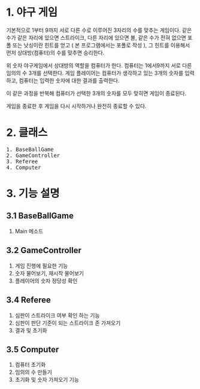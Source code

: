 

# 1. 야구 게임

 기본적으로 1부터 9까지 서로 다른 수로 이루어진 3자리의 수를 맞추는 게임이다.
 같은 수가 같은 자리에 있으면 스트라이크, 다른 자리에 있으면 볼, 같은 수가 전혀 없으면 포폴 또는 낫싱이란 힌트를 얻고 ( 본 프로그램에서는 포폴로 작성 ), 그 힌트를 이용해서 먼저
 상대방(컴퓨터)의 수를 맞추면 승리한다.

 위 숫자 야구게임에서 상대방의 역할을 컴퓨터가 한다. 컴퓨터는 1에서9까지 서로 다른 임의의 수 3개를 선택한다.
 게임 플레이어는 컴퓨터가 생각하고 있는 3개의 숫자를 입력하고, 컴퓨터는 입력한 숫자에 대한 결과를 출력한다.

 이 같은 과정을 반복해 컴퓨터가 선택한 3개의 숫자를 모두 맞히면 게임이 종료된다.

 게임을 종료한 후 게임을 다시 시작하거나 완전히 종료할 수 있다.

# 2. 클래스
<pre>
1. BaseBallGame
2. GameController
3. Referee
4. Computer
</pre>
# 3. 기능 설명
## 3.1 BaseBallGame

1. Main 메소드

## 3.2 GameController

1. 게임 진행에 필요한 기능
2. 숫자 물어보기, 재시작 물어보기
3. 플레이어의 숫자 정당성 확인

## 3.4 Referee

1. 심판이 스트라이크 여부 확인 하는 기능
2. 심판이 판단 기준이 되는 스트라이크 존 가져오기
3. 결과 및 초기화

## 3.5 Computer

1. 컴퓨터 초기화
2. 임의의 수 만들기
3. 초기화 및 숫자 가져오기 기능